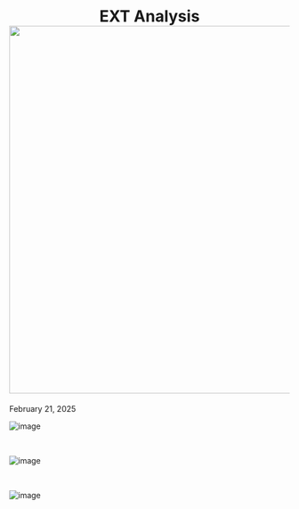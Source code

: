 <h1 align="center">EXT Analysis<br><img width="660px" src="https://github.com/user-attachments/assets/f460f04d-b05c-4d92-b163-df92c854009e"></h1>



<P>February 21, 2025</P>

![image](https://github.com/user-attachments/assets/f141c308-e931-4571-9d28-85e02e6f859d)


<br>

![image](https://github.com/user-attachments/assets/a70590be-c29b-4eed-910f-6f775600a17b)


<br>

![image](https://github.com/user-attachments/assets/6ce46f7a-6fc7-46f5-9777-e36dd50db647)
